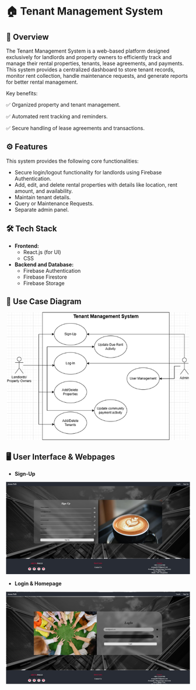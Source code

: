 # 🏠 Tenant Management System
## 📌 Overview
The Tenant Management System is a web-based platform designed exclusively for landlords and property owners to efficiently track and manage their rental properties, tenants, lease agreements, and payments. This system provides a centralized dashboard to store tenant records, monitor rent collection, handle maintenance requests, and generate reports for better rental management.

Key benefits:

✅ Organized property and tenant management.

✅ Automated rent tracking and reminders.

✅ Secure handling of lease agreements and transactions.

## ⚙️ Features
This system provides the following core functionalities:
- Secure login/logout functionality for landlords using Firebase Authentication.
- Add, edit, and delete rental properties with details like location, rent amount, and availability.
- Maintain tenant details.
- Query or Maintenance Requests.
- Separate admin panel.

## 🛠 Tech Stack
- **Frontend:**
   + React.js (for UI)
   + CSS 
- **Backend and Database:**
    + Firebase Authentication
    + Firebase Firestore
    + Firebase Storage
## 📌 Use Case Diagram
<div align="center">
  <img src="UI & Use Case Diagram/Use Case Diagram.png" alt="Use Case Diagram" width="500"/>
</div>

## 🖥️ User Interface & Webpages
- **Sign-Up**  
<div align="center">
  <img src="UI & Use Case Diagram/Signup.jpg" alt="signup" style="width: 850px;"/>
</div>

- **Login & Homepage**  
<div align="center">
  <img src="UI & Use Case Diagram/Login page.jpg" alt="login" style="width: 850px;"/>
</div>



































